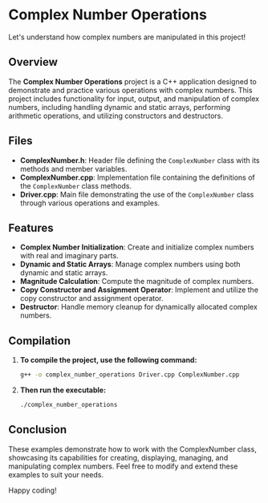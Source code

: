 # Complex Number Operations
Let's understand how complex numbers are manipulated in this project!
## Overview

The **Complex Number Operations** project is a C++ application designed to demonstrate and practice various operations with complex numbers. This project includes functionality for input, output, and manipulation of complex numbers, including handling dynamic and static arrays, performing arithmetic operations, and utilizing constructors and destructors.

## Files

- **ComplexNumber.h**: Header file defining the `ComplexNumber` class with its methods and member variables.
- **ComplexNumber.cpp**: Implementation file containing the definitions of the `ComplexNumber` class methods.
- **Driver.cpp**: Main file demonstrating the use of the `ComplexNumber` class through various operations and examples.

## Features

- **Complex Number Initialization**: Create and initialize complex numbers with real and imaginary parts.
- **Dynamic and Static Arrays**: Manage complex numbers using both dynamic and static arrays.
- **Magnitude Calculation**: Compute the magnitude of complex numbers.
- **Copy Constructor and Assignment Operator**: Implement and utilize the copy constructor and assignment operator.
- **Destructor**: Handle memory cleanup for dynamically allocated complex numbers.

## Compilation

1. **To compile the project, use the following command:**
    ```bash
    g++ -o complex_number_operations Driver.cpp ComplexNumber.cpp
2. **Then run the executable:**
   ```bash
   ./complex_number_operations

## Conclusion

These examples demonstrate how to work with the ComplexNumber class, showcasing its capabilities for creating, displaying, managing, and manipulating complex numbers. Feel free to modify and extend these examples to suit your needs.

Happy coding!
    
    
